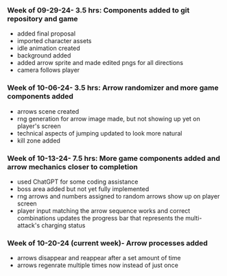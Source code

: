 
### Week of 09-29-24- 3.5 hrs: Components added to git repository and game
* added final proposal
* imported character assets
* idle animation created
* background added
* added arrow sprite and made edited pngs for all directions
* camera follows player
### Week of 10-06-24- 3.5 hrs: Arrow randomizer and more game components added
* arrows scene created
* rng generation for arrow image made, but not showing up yet on player's screen
* technical aspects of jumping updated to look more natural
* kill zone added
### Week of 10-13-24- 7.5 hrs: More game components added and arrow mechanics closer to completion
* used ChatGPT for some coding assistance
* boss area added but not yet fully implemented
* rng arrows and numbers assigned to random arrows show up on player screen
* player input matching the arrow sequence works and correct combinations updates the progress bar that represents the multi-attack's charging status
### Week of 10-20-24 (current week)- Arrow processes added
* arrows disappear and reappear after a set amount of time
* arrows regenrate multiple times now instead of just once
